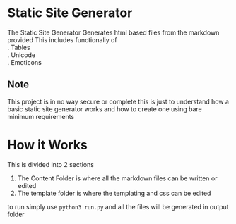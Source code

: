 # Static Site Generator 
  The Static Site Generator Generates html based files from the markdown provided
  This includes functionaliy of <br>
    . Tables <br>
    . Unicode <br>
    . Emoticons <br>
    
 ## Note 
 This project is in no way secure or complete
 this is just to understand how a basic static site generator works and how to create one using bare minimum requirements
 
 
 # How it Works
 This is divided into 2 sections 
<br>
1. The Content Folder is where all the markdown files can be written or edited
2. The template folder is where the templating and css can be edited 

to run simply use 
`python3 run.py`
and all the files will be generated in output folder

